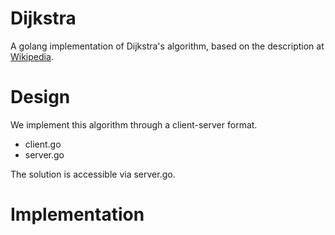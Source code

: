 # Dijkstra
A golang implementation of Dijkstra's algorithm, based on the description at [Wikipedia](http://en.wikipedia.org/wiki/Dijkstra%27s_algorithm#Algorithm).
# Design
We implement this algorithm through a client-server format.

- client.go  
- server.go

The solution is accessible via server.go.

# Implementation
